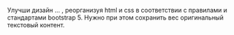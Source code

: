 Улучши дизайн ... , реорганизуя html и css в соответствии с правилами и стандартами bootstrap 5. Нужно при этом сохранить вес оригинальный текстовый контент.